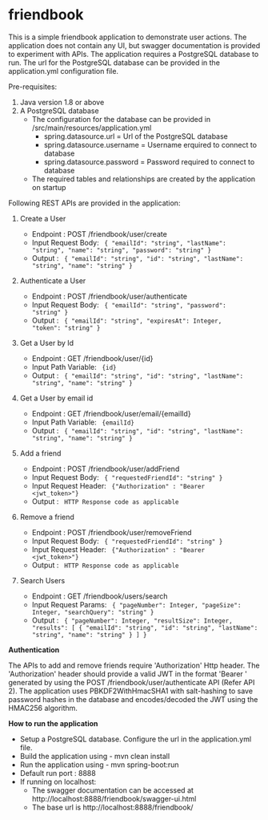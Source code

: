 # friendbook
This is a simple friendbook application to demonstrate user actions. The application does not contain any UI, but swagger documentation is provided to experiment with APIs. The application requires a PostgreSQL database to run. The url for the PostgreSQL database can be provided in the application.yml configuration file.

Pre-requisites:

1. Java version 1.8 or above
2. A PostgreSQL database
    - The configuration for the database can be provided in /src/main/resources/application.yml
      - spring.datasource.url = Url of the PostgreSQL database
      - spring.datasource.username = Username erquired to connect to database
      - spring.datasource.password = Password required to connect to database
    - The required tables and relationships are created by the application on startup


Following REST APIs are provided in the application:

1. Create a User
    - Endpoint : POST /friendbook/user/create
    - Input Request Body: 
        <code> {
          "emailId": "string",
          "lastName": "string",
          "name": "string",
          "password": "string"
        } </code>
    - Output : 
        <code> {
          "emailId": "string",
          "id": "string",
          "lastName": "string",
          "name": "string"
        } </code>
        
2. Authenticate a User
    - Endpoint : POST /friendbook/user/authenticate
    - Input Request Body: 
        <code> {
          "emailId": "string",
          "password": "string"
        } </code>
    - Output : 
        <code> {
          "emailId": "string",
          "expiresAt": Integer,
          "token": "string"
        } </code>
        
3. Get a User by Id
    - Endpoint : GET /friendbook/user/{id}
    - Input Path Variable: 
        <code> {id} </code>
    - Output : 
        <code> {
          "emailId": "string",
          "id": "string",
          "lastName": "string",
          "name": "string"
        } </code>
        
4. Get a User by email id
    - Endpoint : GET /friendbook/user/email/{emailId}
    - Input Path Variable: 
        <code> {emailId} </code>
    - Output : 
        <code> {
          "emailId": "string",
          "id": "string",
          "lastName": "string",
          "name": "string"
        } </code>
        
5. Add a friend
    - Endpoint : POST /friendbook/user/addFriend
    - Input Request Body: 
        <code> {
          "requestedFriendId": "string"
        } </code>
    - Input Request Header:
        <code> {"Authorization" : "Bearer <jwt_token>"} </code>
    - Output : 
        <code> HTTP Response code as applicable </code>
        
6. Remove a friend
    - Endpoint : POST /friendbook/user/removeFriend
    - Input Request Body: 
        <code> {
          "requestedFriendId": "string"
        } </code>
    - Input Request Header:
        <code> {"Authorization" : "Bearer <jwt_token>"} </code>
    - Output : 
        <code> HTTP Response code as applicable </code>
        
7. Search Users
    - Endpoint : GET /friendbook/users/search
    - Input Request Params: 
        <code> {
          "pageNumber": Integer,
          "pageSize": Integer,
          "searchQuery": "string"
        } </code>
    - Output : 
        <code> {
          "pageNumber": Integer,
          "resultSize": Integer,
          "results": [
            {
              "emailId": "string",
              "id": "string",
              "lastName": "string",
              "name": "string"
            }
          ]
        } </code>
        

**Authentication**

The APIs to add and remove friends require 'Authorization' Http header. The 'Authorization' header should provide a valid JWT in the format 'Bearer <jwt>' generated by using the POST /friendbook/user/authenticate API (Refer API 2). The application uses PBKDF2WithHmacSHA1 with salt-hashing to save password hashes in the database and encodes/decoded the JWT using the HMAC256 algorithm.
    
**How to run the application**

- Setup a PostgreSQL database. Configure the url in the application.yml file.
- Build the application using - mvn clean install
- Run the application using - mvn spring-boot:run
- Default run port : 8888
- If running on localhost:
    - The swagger documentation can be accessed at http://localhost:8888/friendbook/swagger-ui.html
    - The base url is http://localhost:8888/friendbook/
